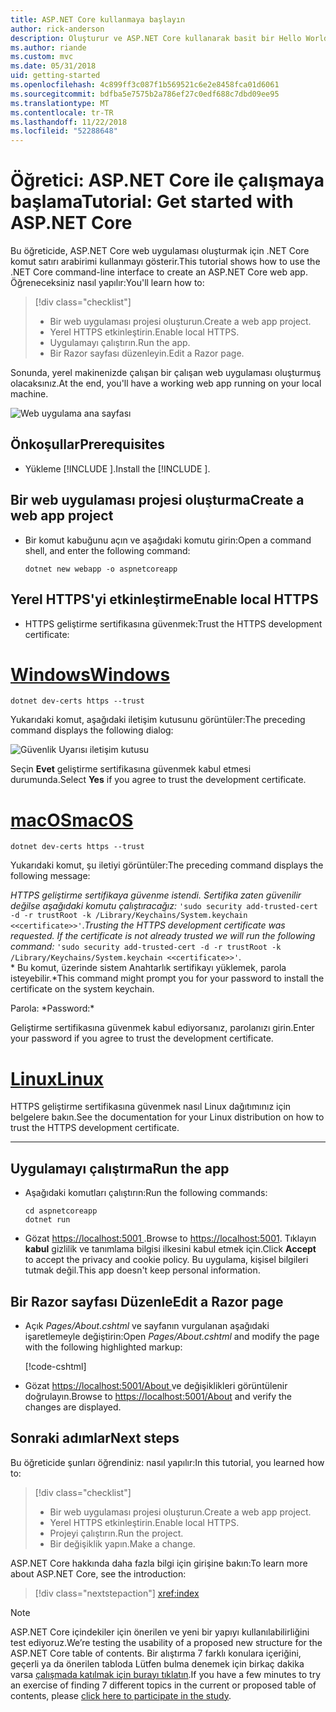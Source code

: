 ```yaml
---
title: ASP.NET Core kullanmaya başlayın
author: rick-anderson
description: Oluşturur ve ASP.NET Core kullanarak basit bir Hello World uygulaması çalıştıran bir hızlı öğretici.
ms.author: riande
ms.custom: mvc
ms.date: 05/31/2018
uid: getting-started
ms.openlocfilehash: 4c899ff3c087f1b569521c6e2e8458fca01d6061
ms.sourcegitcommit: bdfba5e7575b2a786ef27c0edf688c7dbd09ee95
ms.translationtype: MT
ms.contentlocale: tr-TR
ms.lasthandoff: 11/22/2018
ms.locfileid: "52288648"
---
```

# <a name="tutorial-get-started-with-aspnet-core"></a><span data-ttu-id="9d72e-103">Öğretici: ASP.NET Core ile çalışmaya başlama</span><span class="sxs-lookup"><span data-stu-id="9d72e-103">Tutorial: Get started with ASP.NET Core</span></span>

<span data-ttu-id="9d72e-104">Bu öğreticide, ASP.NET Core web uygulaması oluşturmak için .NET Core komut satırı arabirimi kullanmayı gösterir.</span><span class="sxs-lookup"><span data-stu-id="9d72e-104">This tutorial shows how to use the .NET Core command-line interface to create an ASP.NET Core web app.</span></span> <span data-ttu-id="9d72e-105">Öğreneceksiniz nasıl yapılır:</span><span class="sxs-lookup"><span data-stu-id="9d72e-105">You'll learn how to:</span></span>

> [!div class="checklist"]
> * <span data-ttu-id="9d72e-106">Bir web uygulaması projesi oluşturun.</span><span class="sxs-lookup"><span data-stu-id="9d72e-106">Create a web app project.</span></span>
> * <span data-ttu-id="9d72e-107">Yerel HTTPS etkinleştirin.</span><span class="sxs-lookup"><span data-stu-id="9d72e-107">Enable local HTTPS.</span></span>
> * <span data-ttu-id="9d72e-108">Uygulamayı çalıştırın.</span><span class="sxs-lookup"><span data-stu-id="9d72e-108">Run the app.</span></span>
> * <span data-ttu-id="9d72e-109">Bir Razor sayfası düzenleyin.</span><span class="sxs-lookup"><span data-stu-id="9d72e-109">Edit a Razor page.</span></span>

<span data-ttu-id="9d72e-110">Sonunda, yerel makinenizde çalışan bir çalışan web uygulaması oluşturmuş olacaksınız.</span><span class="sxs-lookup"><span data-stu-id="9d72e-110">At the end, you'll have a working web app running on your local machine.</span></span>

![Web uygulama ana sayfası](_static/home-page.png)


## <a name="prerequisites"></a><span data-ttu-id="9d72e-112">Önkoşullar</span><span class="sxs-lookup"><span data-stu-id="9d72e-112">Prerequisites</span></span>

* <span data-ttu-id="9d72e-113">Yükleme [!INCLUDE [](~/includes/2.1-SDK.md)].</span><span class="sxs-lookup"><span data-stu-id="9d72e-113">Install the [!INCLUDE [](~/includes/2.1-SDK.md)].</span></span>

## <a name="create-a-web-app-project"></a><span data-ttu-id="9d72e-114">Bir web uygulaması projesi oluşturma</span><span class="sxs-lookup"><span data-stu-id="9d72e-114">Create a web app project</span></span>

* <span data-ttu-id="9d72e-115">Bir komut kabuğunu açın ve aşağıdaki komutu girin:</span><span class="sxs-lookup"><span data-stu-id="9d72e-115">Open a command shell, and enter the following command:</span></span>

   ```console
   dotnet new webapp -o aspnetcoreapp
   ```

## <a name="enable-local-https"></a><span data-ttu-id="9d72e-116">Yerel HTTPS'yi etkinleştirme</span><span class="sxs-lookup"><span data-stu-id="9d72e-116">Enable local HTTPS</span></span>

* <span data-ttu-id="9d72e-117">HTTPS geliştirme sertifikasına güvenmek:</span><span class="sxs-lookup"><span data-stu-id="9d72e-117">Trust the HTTPS development certificate:</span></span>

# <a name="windowstabwindows"></a>[<span data-ttu-id="9d72e-118">Windows</span><span class="sxs-lookup"><span data-stu-id="9d72e-118">Windows</span></span>](#tab/windows)

  ```console
  dotnet dev-certs https --trust
  ```

  <span data-ttu-id="9d72e-119">Yukarıdaki komut, aşağıdaki iletişim kutusunu görüntüler:</span><span class="sxs-lookup"><span data-stu-id="9d72e-119">The preceding command displays the following dialog:</span></span>

  ![Güvenlik Uyarısı iletişim kutusu](_static/cert.png)

  <span data-ttu-id="9d72e-121">Seçin **Evet** geliştirme sertifikasına güvenmek kabul etmesi durumunda.</span><span class="sxs-lookup"><span data-stu-id="9d72e-121">Select **Yes** if you agree to trust the development certificate.</span></span>

# <a name="macostabmacos"></a>[<span data-ttu-id="9d72e-122">macOS</span><span class="sxs-lookup"><span data-stu-id="9d72e-122">macOS</span></span>](#tab/macos)

  ```console
  dotnet dev-certs https --trust
  ```

  <span data-ttu-id="9d72e-123">Yukarıdaki komut, şu iletiyi görüntüler:</span><span class="sxs-lookup"><span data-stu-id="9d72e-123">The preceding command displays the following message:</span></span>

  <span data-ttu-id="9d72e-124">*HTTPS geliştirme sertifikaya güvenme istendi. Sertifika zaten güvenilir değilse aşağıdaki komutu çalıştıracağız:* `'sudo security add-trusted-cert -d -r trustRoot -k /Library/Keychains/System.keychain <<certificate>>'`.</span><span class="sxs-lookup"><span data-stu-id="9d72e-124">*Trusting the HTTPS development certificate was requested. If the certificate is not already trusted we will run the following command:* `'sudo security add-trusted-cert -d -r trustRoot -k /Library/Keychains/System.keychain <<certificate>>'`.</span></span>  
  <span data-ttu-id="9d72e-125">\* Bu komut, üzerinde sistem Anahtarlık sertifikayı yüklemek, parola isteyebilir.</span><span class="sxs-lookup"><span data-stu-id="9d72e-125">\*This command might prompt you for your password to install the certificate on the system keychain.</span></span>
  
  <span data-ttu-id="9d72e-126">Parola: \*</span><span class="sxs-lookup"><span data-stu-id="9d72e-126">Password:\*</span></span>

  <span data-ttu-id="9d72e-127">Geliştirme sertifikasına güvenmek kabul ediyorsanız, parolanızı girin.</span><span class="sxs-lookup"><span data-stu-id="9d72e-127">Enter your password if you agree to trust the development certificate.</span></span>

# <a name="linuxtablinux"></a>[<span data-ttu-id="9d72e-128">Linux</span><span class="sxs-lookup"><span data-stu-id="9d72e-128">Linux</span></span>](#tab/linux)

  <span data-ttu-id="9d72e-129">HTTPS geliştirme sertifikasına güvenmek nasıl Linux dağıtımınız için belgelere bakın.</span><span class="sxs-lookup"><span data-stu-id="9d72e-129">See the documentation for your Linux distribution on how to trust the HTTPS development certificate.</span></span>
   
---

## <a name="run-the-app"></a><span data-ttu-id="9d72e-130">Uygulamayı çalıştırma</span><span class="sxs-lookup"><span data-stu-id="9d72e-130">Run the app</span></span>

* <span data-ttu-id="9d72e-131">Aşağıdaki komutları çalıştırın:</span><span class="sxs-lookup"><span data-stu-id="9d72e-131">Run the following commands:</span></span>

   ```console
   cd aspnetcoreapp
   dotnet run
   ```

* <span data-ttu-id="9d72e-132">Gözat [ https://localhost:5001 ](https://localhost:5001).</span><span class="sxs-lookup"><span data-stu-id="9d72e-132">Browse to [https://localhost:5001](https://localhost:5001).</span></span> <span data-ttu-id="9d72e-133">Tıklayın **kabul** gizlilik ve tanımlama bilgisi ilkesini kabul etmek için.</span><span class="sxs-lookup"><span data-stu-id="9d72e-133">Click **Accept** to accept the privacy and cookie policy.</span></span> <span data-ttu-id="9d72e-134">Bu uygulama, kişisel bilgileri tutmak değil.</span><span class="sxs-lookup"><span data-stu-id="9d72e-134">This app doesn't keep personal information.</span></span>

## <a name="edit-a-razor-page"></a><span data-ttu-id="9d72e-135">Bir Razor sayfası Düzenle</span><span class="sxs-lookup"><span data-stu-id="9d72e-135">Edit a Razor page</span></span>

* <span data-ttu-id="9d72e-136">Açık *Pages/About.cshtml* ve sayfanın vurgulanan aşağıdaki işaretlemeyle değiştirin:</span><span class="sxs-lookup"><span data-stu-id="9d72e-136">Open *Pages/About.cshtml* and modify the page with the following highlighted markup:</span></span>

   [!code-cshtml[](sample/getting-started/about.cshtml?highlight=9)]

* <span data-ttu-id="9d72e-137">Gözat [ https://localhost:5001/About ](https://localhost:5001/About) ve değişiklikleri görüntülenir doğrulayın.</span><span class="sxs-lookup"><span data-stu-id="9d72e-137">Browse to [https://localhost:5001/About](https://localhost:5001/About) and verify the changes are displayed.</span></span>

## <a name="next-steps"></a><span data-ttu-id="9d72e-138">Sonraki adımlar</span><span class="sxs-lookup"><span data-stu-id="9d72e-138">Next steps</span></span>

<span data-ttu-id="9d72e-139">Bu öğreticide şunları öğrendiniz: nasıl yapılır:</span><span class="sxs-lookup"><span data-stu-id="9d72e-139">In this tutorial, you learned how to:</span></span>

> [!div class="checklist"]
> * <span data-ttu-id="9d72e-140">Bir web uygulaması projesi oluşturun.</span><span class="sxs-lookup"><span data-stu-id="9d72e-140">Create a web app project.</span></span>
> * <span data-ttu-id="9d72e-141">Yerel HTTPS etkinleştirin.</span><span class="sxs-lookup"><span data-stu-id="9d72e-141">Enable local HTTPS.</span></span>
> * <span data-ttu-id="9d72e-142">Projeyi çalıştırın.</span><span class="sxs-lookup"><span data-stu-id="9d72e-142">Run the project.</span></span>
> * <span data-ttu-id="9d72e-143">Bir değişiklik yapın.</span><span class="sxs-lookup"><span data-stu-id="9d72e-143">Make a change.</span></span>

<span data-ttu-id="9d72e-144">ASP.NET Core hakkında daha fazla bilgi için girişine bakın:</span><span class="sxs-lookup"><span data-stu-id="9d72e-144">To learn more about ASP.NET Core, see the introduction:</span></span>

> [!div class="nextstepaction"]
> <xref:index>



> [!NOTE]
> <span data-ttu-id="9d72e-145">ASP.NET Core içindekiler için önerilen ve yeni bir yapıyı kullanılabilirliğini test ediyoruz.</span><span class="sxs-lookup"><span data-stu-id="9d72e-145">We’re testing the usability of a proposed new structure for the ASP.NET Core table of contents.</span></span>  <span data-ttu-id="9d72e-146">Bir alıştırma 7 farklı konulara içeriğini, geçerli ya da önerilen tabloda Lütfen bulma denemek için birkaç dakika varsa [çalışmada katılmak için burayı tıklatın](https://dpk4xbh5.optimalworkshop.com/treejack/aa11wn82).</span><span class="sxs-lookup"><span data-stu-id="9d72e-146">If you have a few minutes to try an exercise of finding 7 different topics in the current or proposed table of contents, please [click here to participate in the study](https://dpk4xbh5.optimalworkshop.com/treejack/aa11wn82).</span></span>